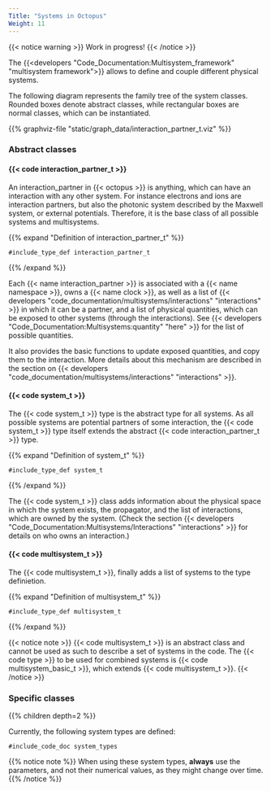 ```yaml
---
Title: "Systems in Octopus"
Weight: 11
---
```


{{< notice warning >}}
Work in progress!
{{< /notice >}}


The {{<developers "Code_Documentation:Multisystem_framework" "multisystem framework">}} allows to define and couple different physical systems.

The following diagram represents the family tree of the system classes. Rounded boxes denote abstract classes, while rectangular boxes are normal classes, which can be instantiated.

{{% graphviz-file "static/graph_data/interaction_partner_t.viz" %}}

### Abstract classes


#### {{< code interaction_partner_t >}}

An interaction_partner in {{< octopus >}} is anything, which can have an interaction with any other system.
For instance electrons and ions are interaction partners, but also the photonic system described by the Maxwell system, or external potentials.
Therefore, it is the base class of all possible systems and multisystems.

{{% expand "Definition of interaction_partner_t" %}}
```Fortran
#include_type_def interaction_partner_t
```
{{% /expand %}}

Each {{< name interaction_partner >}} is associated with a {{< name namespace >}}, owns a {{< name clock >}}, as well as a list of {{< developers "code_documentation/multisystems/interactions" "interactions" >}} in which it can be a partner, and a list of physical quantities, which can be exposed to other systems (through the interactions). See {{< developers "Code_Documentation:Multisystems:quantity" "here" >}} for the list of possible quantities.

It also provides the basic functions to update exposed quantities, and copy them to the interaction. More details about this mechanism are described in the section on 
{{< developers "code_documentation/multisystems/interactions" "interactions" >}}.

#### {{< code system_t >}}

The {{< code system_t >}} type is the abstract type for all systems. 
As all possible systems are potential partners of some interaction, the {{< code system_t >}} type itself extends the abstract {{< code interaction_partner_t >}} type.

{{% expand "Definition of system_t" %}}
```Fortran
#include_type_def system_t
```
{{% /expand %}}

The {{< code system_t >}} class adds information about the physical space in which the system exists, the propagator, and the list of interactions, which are owned by the system. (Check the section {{< developers "Code_Documentation:Multisystems/Interactions" "interactions" >}} for details on who owns an interaction.)


#### {{< code multisystem_t >}}

The {{< code multisystem_t >}}, finally adds a list of systems to the type definietion.

{{% expand "Definition of multisystem_t" %}}
```Fortran
#include_type_def multisystem_t
```
{{% /expand %}}

{{< notice note >}}
{{< code multisystem_t >}} is an abstract class and cannot be used as such to describe a set of systems in the code.
The {{< code type >}} to be used for combined systems is {{< code multisystem_basic_t >}}, which extends {{< code multisystem_t >}}.
{{< /notice >}}




### Specific classes

{{% children depth=2 %}}


Currently, the following system types are defined:
```Fortran
#include_code_doc system_types
```
{{% notice note %}}
When using these system types, **always** use the parameters, and not their numerical values, as they might change over time.
{{% /notice %}}




